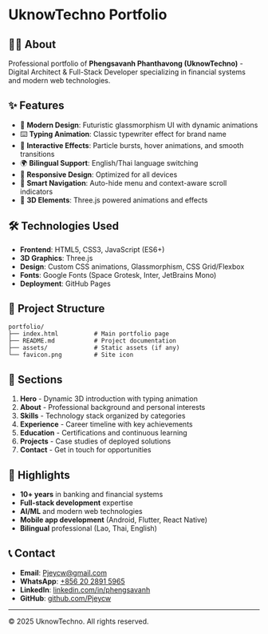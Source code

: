 # UknowTechno Portfolio

## 👨‍💻 About
Professional portfolio of **Phengsavanh Phanthavong (UknowTechno)** - Digital Architect & Full-Stack Developer specializing in financial systems and modern web technologies.

## ✨ Features
- 🎨 **Modern Design**: Futuristic glassmorphism UI with dynamic animations
- ⌨️ **Typing Animation**: Classic typewriter effect for brand name
- 🌟 **Interactive Effects**: Particle bursts, hover animations, and smooth transitions  
- 🌍 **Bilingual Support**: English/Thai language switching
- 📱 **Responsive Design**: Optimized for all devices
- 🎯 **Smart Navigation**: Auto-hide menu and context-aware scroll indicators
- 🔮 **3D Elements**: Three.js powered animations and effects

## 🛠️ Technologies Used
- **Frontend**: HTML5, CSS3, JavaScript (ES6+)
- **3D Graphics**: Three.js
- **Design**: Custom CSS animations, Glassmorphism, CSS Grid/Flexbox
- **Fonts**: Google Fonts (Space Grotesk, Inter, JetBrains Mono)
- **Deployment**: GitHub Pages

## 📁 Project Structure
```
portfolio/
├── index.html          # Main portfolio page
├── README.md           # Project documentation
├── assets/             # Static assets (if any)
└── favicon.png         # Site icon
```

## 🎯 Sections
1. **Hero** - Dynamic 3D introduction with typing animation
2. **About** - Professional background and personal interests
3. **Skills** - Technology stack organized by categories
4. **Experience** - Career timeline with key achievements
5. **Education** - Certifications and continuous learning
6. **Projects** - Case studies of deployed solutions
7. **Contact** - Get in touch for opportunities

## 🌟 Highlights
- **10+ years** in banking and financial systems
- **Full-stack development** expertise
- **AI/ML** and modern web technologies
- **Mobile app development** (Android, Flutter, React Native)
- **Bilingual** professional (Lao, Thai, English)

## 📞 Contact
- **Email**: [Pjeycw@gmail.com](mailto:your-email@example.com)
- **WhatsApp**: [+856 20 2891 5965](https://wa.me/8562028915965)
- **LinkedIn**: [linkedin.com/in/phengsavanh](https://linkedin.com/in/phengsavanh)
- **GitHub**: [github.com/Pjeycw](https://github.com/pjeycw)

---
© 2025 UknowTechno. All rights reserved.